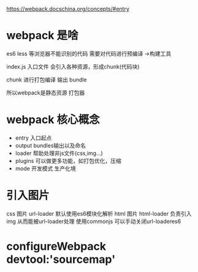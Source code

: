 https://webpack.docschina.org/concepts/#entry
# webpack 是啥
es6 less 等浏览器不能识别的代码 需要对代码进行预编译 ->构建工具   

index.js 入口文件  会引入各种资源，形成chunk(代码块)

chunk 进行打包编译  输出 bundle

所以webpack是静态资源 打包器

# webpack 核心概念
* entry  入口起点
* output bundles输出以及命名
* loader 帮助处理非js文件(css,img...)
* plugins 可以做更多功能，如打包优化，压缩
* mode 开发模式 生产化境

# 引入图片
css 图片  url-loader 默认使用es6模块化解析
html 图片   html-loader 负责引入img 从而能被url-loader处理 使用commonjs  可以手动关闭url-loaderes6
# configureWebpack devtool:'sourcemap'